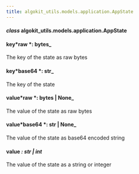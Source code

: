 ```yaml
---
title: algokit_utils.models.application.AppState
---
```


#### _class_ algokit_utils.models.application.AppState

#### key*raw *: bytes\_

The key of the state as raw bytes

#### key*base64 *: str\_

The key of the state

#### value*raw *: bytes | None\_

The value of the state as raw bytes

#### value*base64 *: str | None\_

The value of the state as base64 encoded string

#### value _: str | int_

The value of the state as a string or integer
